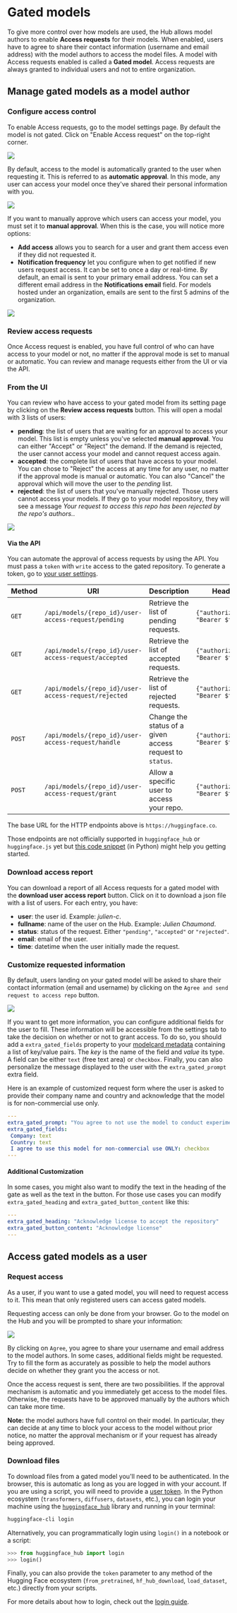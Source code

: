# Gated models

To give more control over how models are used, the Hub allows model authors to enable **Access requests** for their models. When enabled, users have to agree to share their contact information (username and email address) with the model authors to access the model files. A model with Access requests enabled is called a **Gated model**. Access requests are always granted to individual users and not to entire organization.

## Manage gated models as a model author

### Configure access control

To enable Access requests, go to the model settings page. By default the model is not gated. Click on "Enable Access request" on the top-right corner.

![](https://huggingface.co/datasets/huggingface/documentation-images/resolve/main/hub/models-gated-disabled.png)

By default, access to the model is automatically granted to the user when requesting it. This is referred to as **automatic approval**. In this mode, any user can access your model once they've shared their personal information with you.

![](https://huggingface.co/datasets/huggingface/documentation-images/resolve/main/hub/models-gated-enabled.png)

If you want to manually approve which users can access your model, you must set it to **manual approval**. When this is the case, you will notice more options:
- **Add access** allows you to search for a user and grant them access even if they did not requested it.
- **Notification frequency** let you configure when to get notified if new users request access. It can be set to once a day or real-time. By default, an email is sent to your primary email address. You can set a different email address in the **Notifications email** field. For models hosted under an organization, emails are sent to the first 5 admins of the organization.

![](https://huggingface.co/datasets/huggingface/documentation-images/resolve/main/hub/models-gated-manual-approval.png)

### Review access requests

Once Access request is enabled, you have full control of who can have access to your model or not, no matter if the approval mode is set to manual or automatic. You can review and manage requests either from the UI or via the API.

### From the UI

You can review who have access to your gated model from its setting page by clicking on the **Review access requests** button. This will open a modal with 3 lists of users:
- **pending**: the list of users that are waiting for an approval to access your model. This list is empty unless you've selected **manual approval**. You can either "Accept" or "Reject" the demand. If the demand is rejected, the user cannot access your model and cannot request access again.
- **accepted**: the complete list of users that have access to your model. You can chose to "Reject" the access at any time for any user, no matter if the approval mode is manual or automatic. You can also "Cancel" the approval which will move the user to the *pending* list.
- **rejected**: the list of users that you've manually rejected. Those users cannot access your models. If they go to your model repository, they will see a message *Your request to access this repo has been rejected by the repo's authors.*.

![](https://huggingface.co/datasets/huggingface/documentation-images/resolve/main/hub/models-gated-enabled-pending-users.png)

#### Via the API

You can automate the approval of access requests by using the API. You must pass a `token` with `write` access to the gated repository. To generate a token, go to [your user settings](https://huggingface.co/settings/tokens).

| Method | URI | Description | Headers | Payload
| ------ | --- | ----------- | -------  | -------  |
| `GET` | `/api/models/{repo_id}/user-access-request/pending` | Retrieve the list of pending requests. | `{"authorization": "Bearer $token"}` | |
| `GET` | `/api/models/{repo_id}/user-access-request/accepted` | Retrieve the list of accepted requests. | `{"authorization": "Bearer $token"}` | |
| `GET` | `/api/models/{repo_id}/user-access-request/rejected` | Retrieve the list of rejected requests. | `{"authorization": "Bearer $token"}` | |
| `POST` | `/api/models/{repo_id}/user-access-request/handle` | Change the status of a given access request to `status`. | `{"authorization": "Bearer $token"}` | `{"status": "accepted"/"rejected"/"pending", "user": "username"}` |
| `POST` | `/api/models/{repo_id}/user-access-request/grant` | Allow a specific user to access your repo. | `{"authorization":  "Bearer $token"}` | `{"user": "username"} ` |

The base URL for the HTTP endpoints above is `https://huggingface.co`.

Those endpoints are not officially supported in `huggingface_hub` or `huggingface.js` yet but [this code snippet](https://github.com/huggingface/huggingface_hub/issues/1535#issuecomment-1614693412) (in Python) might help you getting started.

### Download access report

You can download a report of all Access requests for a gated model with the **download user access report** button. Click on it to download a json file with a list of users. For each entry, you have:
- **user**: the user id. Example: *julien-c*.
- **fullname**: name of the user on the Hub. Example: *Julien Chaumond*.
- **status**: status of the request. Either `"pending"`, `"accepted"` or `"rejected"`.
- **email**: email of the user.
- **time**: datetime when the user initially made the request.

### Customize requested information

By default, users landing on your gated model will be asked to share their contact information (email and username) by clicking on the `Agree and send request to access repo` button.

![](https://huggingface.co/datasets/huggingface/documentation-images/resolve/main/hub/models-gated-user-side.png)

If you want to get more information, you can configure additional fields for the user to fill. These information will be accessible from the settings tab to take the decision on whether or not to grant access. To do so, you should add a `extra_gated_fields` property to your [modelcard metadata](./model-cards#model-card-metadata) containing a list of key/value pairs. The *key* is the name of the field and *value* its type. A field can be either `text` (free text area) or `checkbox`. Finally, you can also personalize the message displayed to the user with the `extra_gated_prompt` extra field.

Here is an example of customized request form where the user is asked to provide their company name and country and acknowledge that the model is for non-commercial use only.

```yaml
---
extra_gated_prompt: "You agree to not use the model to conduct experiments that cause harm to human subjects."
extra_gated_fields:
 Company: text
 Country: text
 I agree to use this model for non-commercial use ONLY: checkbox
---
```

#### Additional Customization

In some cases, you might also want to modify the text in the heading of the gate as well as the text in the button. For those use cases you can modify `extra_gated_heading` and `extra_gated_button_content` like this:

```yaml
---
extra_gated_heading: "Acknowledge license to accept the repository"
extra_gated_button_content: "Acknowledge license"
---
```

## Access gated models as a user

### Request access

As a user, if you want to use a gated model, you will need to request access to it. This mean that only registered users can access gated models.

Requesting access can only be done from your browser. Go to the model on the Hub and you will be prompted to share your information:

![](https://huggingface.co/datasets/huggingface/documentation-images/resolve/main/hub/models-gated-user-side.png)

By clicking on `Agree`, you agree to share your username and email address to the model authors. In some cases, additional fields might be requested. Try to fill the form as accurately as possible to help the model authors decide on whether they grant you the access or not.

Once the access request is sent, there are two possibilities. If the approval mechanism is automatic and you immediately get access to the model files. Otherwise, the requests have to be approved manually by the authors which can take more time. 

**Note:** the model authors have full control on their model. In particular, they can decide at any time to block your access to the model without prior notice, no matter the approval mechanism or if your request has already being approved.

### Download files

To download files from a gated model you'll need to be authenticated. In the browser, this is automatic as long as you are logged in with your account. If you are using a script, you will need to provide a [user token](./security-tokens). In the Python ecosystem (`transformers`, `diffusers`, `datasets`, etc.), you can login your machine using the [`huggingface_hub`](https://huggingface.co/docs/huggingface_hub/index) library and running in your terminal:

```bash
huggingface-cli login
```

Alternatively, you can programmatically login using `login()` in a notebook or a script:

```python
>>> from huggingface_hub import login
>>> login()
```

Finally, you can also provide the `token` parameter to any method of the Hugging Face ecosystem (`from_pretrained`, `hf_hub_download`, `load_dataset`, etc.) directly from your scripts.

For more details about how to login, check out the [login guide](https://huggingface.co/docs/huggingface_hub/quick-start#login).